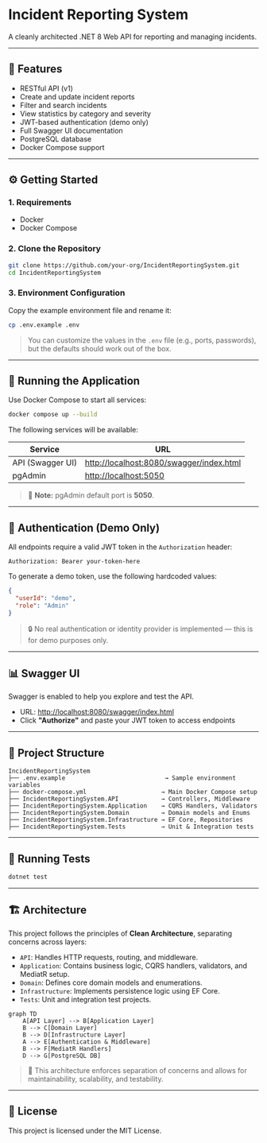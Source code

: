 # Incident Reporting System

A cleanly architected .NET 8 Web API for reporting and managing incidents.

---

## 🚀 Features

* RESTful API (v1)
* Create and update incident reports
* Filter and search incidents
* View statistics by category and severity
* JWT-based authentication (demo only)
* Full Swagger UI documentation
* PostgreSQL database
* Docker Compose support

---

## ⚙️ Getting Started

### 1. Requirements

* Docker
* Docker Compose

### 2. Clone the Repository

```bash
git clone https://github.com/your-org/IncidentReportingSystem.git
cd IncidentReportingSystem
```

### 3. Environment Configuration

Copy the example environment file and rename it:

```bash
cp .env.example .env
```

> You can customize the values in the `.env` file (e.g., ports, passwords), but the defaults should work out of the box.

---

## 🐳 Running the Application

Use Docker Compose to start all services:

```bash
docker compose up --build
```

The following services will be available:

| Service          | URL                                                                                  |
| ---------------- | ------------------------------------------------------------------------------------ |
| API (Swagger UI) | [http://localhost:8080/swagger/index.html](http://localhost:8080/swagger/index.html) |
| pgAdmin          | [http://localhost:5050](http://localhost:5050)                                       |

> 📌 **Note:** pgAdmin default port is **5050**.

---

## 🔐 Authentication (Demo Only)

All endpoints require a valid JWT token in the `Authorization` header:

```
Authorization: Bearer your-token-here
```

To generate a demo token, use the following hardcoded values:

```json
{
  "userId": "demo",
  "role": "Admin"
}
```

> 🔒 No real authentication or identity provider is implemented — this is for demo purposes only.

---

## 📊 Swagger UI

Swagger is enabled to help you explore and test the API.

* URL: [http://localhost:8080/swagger/index.html](http://localhost:8080/swagger/index.html)
* Click **"Authorize"** and paste your JWT token to access endpoints

---

## 📁 Project Structure

```plaintext
IncidentReportingSystem
├── .env.example                            → Sample environment variables
├── docker-compose.yml                     → Main Docker Compose setup
├── IncidentReportingSystem.API            → Controllers, Middleware
├── IncidentReportingSystem.Application    → CQRS Handlers, Validators
├── IncidentReportingSystem.Domain         → Domain models and Enums
├── IncidentReportingSystem.Infrastructure → EF Core, Repositories
├── IncidentReportingSystem.Tests          → Unit & Integration tests
```

---

## 🧪 Running Tests

```bash
dotnet test
```

---

## 🏗️ Architecture

This project follows the principles of **Clean Architecture**, separating concerns across layers:

* `API`: Handles HTTP requests, routing, and middleware.
* `Application`: Contains business logic, CQRS handlers, validators, and MediatR setup.
* `Domain`: Defines core domain models and enumerations.
* `Infrastructure`: Implements persistence logic using EF Core.
* `Tests`: Unit and integration test projects.

```mermaid
graph TD
    A[API Layer] --> B[Application Layer]
    B --> C[Domain Layer]
    B --> D[Infrastructure Layer]
    A --> E[Authentication & Middleware]
    B --> F[MediatR Handlers]
    D --> G[PostgreSQL DB]
```

> 🧠 This architecture enforces separation of concerns and allows for maintainability, scalability, and testability.

---

## 📝 License

This project is licensed under the MIT License.
